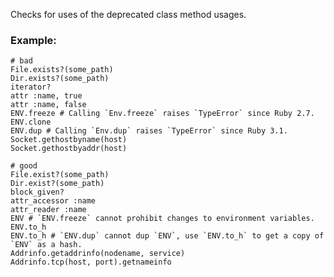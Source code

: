 Checks for uses of the deprecated class method usages.

### Example:

    # bad
    File.exists?(some_path)
    Dir.exists?(some_path)
    iterator?
    attr :name, true
    attr :name, false
    ENV.freeze # Calling `Env.freeze` raises `TypeError` since Ruby 2.7.
    ENV.clone
    ENV.dup # Calling `Env.dup` raises `TypeError` since Ruby 3.1.
    Socket.gethostbyname(host)
    Socket.gethostbyaddr(host)

    # good
    File.exist?(some_path)
    Dir.exist?(some_path)
    block_given?
    attr_accessor :name
    attr_reader :name
    ENV # `ENV.freeze` cannot prohibit changes to environment variables.
    ENV.to_h
    ENV.to_h # `ENV.dup` cannot dup `ENV`, use `ENV.to_h` to get a copy of `ENV` as a hash.
    Addrinfo.getaddrinfo(nodename, service)
    Addrinfo.tcp(host, port).getnameinfo
